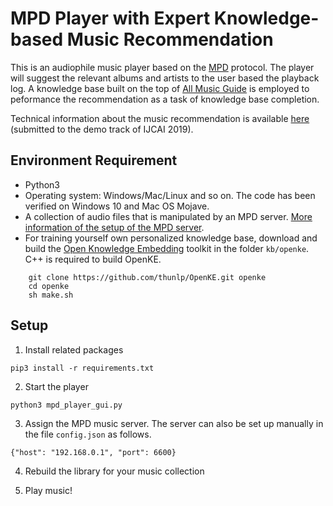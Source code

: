 # MPD Player with Expert Knowledge-based Music Recommendation

This is an audiophile music player based on the [MPD](https://www.musicpd.org) protocol. 
The player will suggest the relevant albums and artists to the user based the playback log. 
A knowledge base built on the top of [All Music Guide](https://www.allmusic.com) is employed to peformance the recommendation as a task of knowledge base completion. 

Technical information about the music recommendation is available [here](https://github.com/hhhuang/mpd_player/blob/master/misc/paper.pdf) (submitted to the demo track of IJCAI 2019).

## Environment Requirement
* Python3
* Operating system: Windows/Mac/Linux and so on. The code has been verified on Windows 10 and Mac OS Mojave.
* A collection of audio files that is manipulated by an MPD server. [More information of the setup of the MPD server](https://wiki.archlinux.org/index.php/Music_Player_Daemon).   
* For training yourself own personalized knowledge base, 
  download and build the [Open Knowledge Embedding](https://github.com/thunlp/OpenKE) toolkit in the folder <code>kb/openke</code>. C++ is required to build OpenKE.
``` cd kb
    git clone https://github.com/thunlp/OpenKE.git openke
    cd openke
    sh make.sh
```      

## Setup
1. Install related packages

```pip3 install -r requirements.txt```

2. Start the player

```python3 mpd_player_gui.py```

3. Assign the MPD music server. The server can also be set up manually in the file ```config.json``` as follows.

```{"host": "192.168.0.1", "port": 6600}```

4. Rebuild the library for your music collection

5. Play music!
